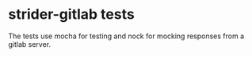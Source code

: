 strider-gitlab tests
====================

The tests use mocha for testing and nock for mocking responses from a gitlab server.

